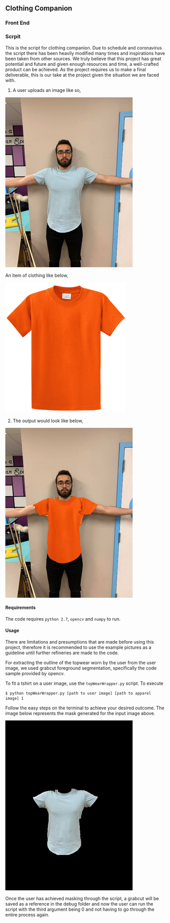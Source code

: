 ## Clothing Companion

### Front End

### Scrpit

This is the script for clothing companion. Due to schedule and coronavirus the script there has been heavily modified many times and inspirations have been taken from other sources. We truly believe that this project has great potential and future and given enough resources and time, a well-crafted product can be achieved. As the project requires us to make a final deliverable, this is our take at the project given the situation we are faced with.

1. A user uploads an image like so,

![user image](/script/input.jpg)

An item of clothing like below,

![apparel image](/script/apparel.jpg)

2. The output would look like below,

![output image](/script/onUser.jpg)

#### Requirements

The code requires `python 2.7`, `opencv` and `numpy` to run.

#### Usage

There are limitations and presumptions that are made before using this project, therefore it is recommended to use the example pictures as a guideline until further refineries are made to the code.

For extracting the outline of the topwear worn by the user from the user image, we used grabcut foreground segmentation, specifically the code sample provided by opencv.

To fit a tshirt on a user image, use the `topWearWrapper.py` script. To execute 

```
$ python topWearWrapper.py [path to user image] [path to apparel image] 1
```

Follow the easy steps on the terminal to achieve your desired outcome. The image below represents the mask generated for the input image above. 


![grabcut output](/script/debug/grabcutOutput.png)

Once the user has achieved masking through the script, a grabcut will be saved as a reference in the debug folder and now the user can run the script with the third argument being 0 and not having to go through the entire process again.










